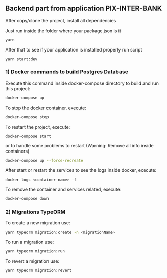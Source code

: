 ## Backend part from application PIX-INTER-BANK

After copy/clone the project, install all dependencies 

Just run inside the folder where your package.json is it

```bash
yarn
```

After that to see if your application is installed properly run script

```bash
yarn start:dev
```


### 1) Docker commands to build Postgres Database

Execute this command inside docker-compose directory to build and run this project:

```bash
docker-compose up
```

To stop the docker container, execute:

```bash
docker-compose stop
```

To restart the project, execute:

```bash
docker-compose start
```

or to handle some problems to restart (Warning: Remove all info inside containers)

```bash
docker-compose up --force-recreate
```

After start or restart the services to see the logs inside docker, execute:

```bash
docker logs <container-name> -f
```

To remove the container and services related, execute:

```bash
docker-compose down
```

### 2) Migrations TypeORM

To create a new migration use:

```bash
yarn typeorm migration:create -n <migrationName>
```

To run a migration use:

```bash
yarn typeorm migration:run
```

To revert a migration use:

```bash
yarn typeorm migration:revert
```